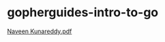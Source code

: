 # gopherguides-intro-to-go

[Naveen Kunareddy.pdf](https://github.com/gosmartwizard/gopherguides-intro-to-go/files/8064933/Naveen.Kunareddy.pdf)
